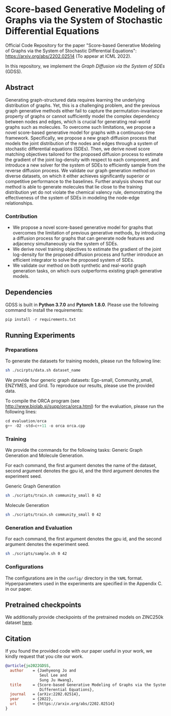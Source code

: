 # Score-based Generative Modeling of Graphs via the System of Stochastic Differential Equations

Official Code Repository for the paper "Score-based Generative Modeling of Graphs via the System of Stochastic Differential Equations": https://arxiv.org/abs/2202.02514 (To appear at ICML 2022).

In this repository, we implement the *Graph Diffusion via the System of SDEs* (GDSS).

## Abstract

Generating graph-structured data requires learning the underlying distribution of graphs. Yet, this is a challenging problem, and the previous graph generative methods either fail to capture the permutation-invariance property of graphs or cannot sufficiently model the complex dependency between nodes and edges, which is crucial for generating real-world graphs such as molecules. To overcome such limitations, we propose a novel score-based generative model for graphs with a continuous-time framework. Specifically, we propose a new graph diffusion process that models the joint distribution of the nodes and edges through a system of stochastic differential equations (SDEs). Then, we derive novel score matching objectives tailored for the proposed diffusion process to estimate the gradient of the joint log-density with respect to each component, and introduce a new solver for the system of SDEs to efficiently sample from the reverse diffusion process. We validate our graph generation method on diverse datasets, on which it either achieves significantly superior or competitive performance to the baselines. Further analysis shows that our method is able to generate molecules that lie close to the training distribution yet do not violate the chemical valency rule, demonstrating the effectiveness of the system of SDEs in modeling the node-edge relationships.


### Contribution

+ We propose a novel score-based generative model for graphs that overcomes the limitation of previous generative methods, by introducing a diffusion process for graphs that can generate node features and adjacency simultaneously via the system of SDEs.
+ We derive novel training objectives to estimate the gradient of the joint log-density for the proposed diffusion process and further introduce an efficient integrator to solve the proposed system of SDEs.
+ We validate our method on both synthetic and real-world graph generation tasks, on which ours outperforms existing graph generative models.

## Dependencies

GDSS is built in **Python 3.7.0** and **Pytorch 1.8.0**. Please use the following command to install the requirements:

```python
pip install -r requirements.txt
```


## Running Experiments


### Preparations

To generate the datasets  for training models, please run the following line:

```sh
sh ./scirpts/data.sh dataset_name
```

We provide four generic graph datasets: Ego-small, Community_small, ENZYMES, and Grid.
To reproduce our results, please use the provided data.

To compile the ORCA program (see http://www.biolab.si/supp/orca/orca.html) for the evaluation, please run the following lines:

```python
cd evaluation/orca 
g++ -O2 -std=c++11 -o orca orca.cpp
```


### Training 

We provide the commands for the following tasks: Generic Graph Generation and Molecule Generation.

For each command, the first argument denotes the name of the dataset, second argument denotes the gpu id, and the third argument denotes the experiment seed.

Generic Graph Generation
```sh
sh ./scripts/train.sh community_small 0 42
```

Molecule Generation
```sh
sh ./scripts/train.sh community_small 0 42
```

### Generation and Evaluation 

For each command, the first argument denotes the gpu id, and the second argument denotes the experiment seed.

```sh
sh ./scripts/sample.sh 0 42
```

### Configurations

The configurations are in the `config/` directory in the `YAML` format. 
Hyperparameters used in the experiments are specified in the Appendix C. in our paper.

## Pretrained checkpoints

We additionally provide checkpoints of the pretrained models on ZINC250k dataset [here](https://drive.google.com/drive/folders/1gSM66ZZVfyUcFYkSAKmWl97M4YY8mKUu?usp=sharing).

## Citation

If you found the provided code with our paper useful in your work, we kindly request that you cite our work.

```BibTex
@article{jo2022GDSS,
  author    = {Jaehyeong Jo and
               Seul Lee and
               Sung Ju Hwang},
  title     = {Score-based Generative Modeling of Graphs via the System of Stochastic
               Differential Equations},
  journal   = {arXiv:2202.02514},
  year      = {2022},
  url       = {https://arxiv.org/abs/2202.02514}
}
```